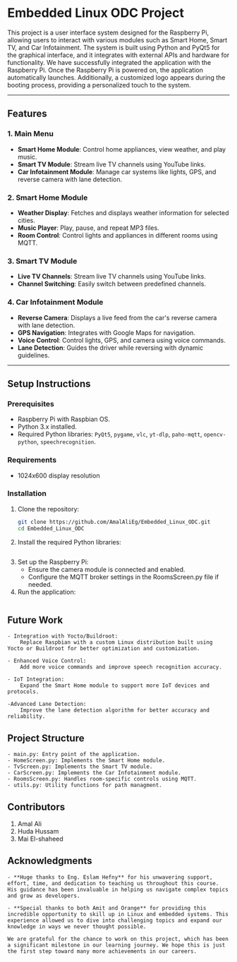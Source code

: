 # Embedded Linux ODC Project

This project is a user interface system designed for the Raspberry Pi, allowing users to interact with various modules such as Smart Home, Smart TV, and Car Infotainment. The system is built using Python and PyQt5 for the graphical interface, and it integrates with external APIs and hardware for functionality.
We have successfully integrated the application with the Raspberry Pi. Once the Raspberry Pi is powered on, the application automatically launches. Additionally, a customized logo appears during the booting process, providing a personalized touch to the system.

---

## Features

### 1. **Main Menu**
   - **Smart Home Module**: Control home appliances, view weather, and play music.
   - **Smart TV Module**: Stream live TV channels using YouTube links.
   - **Car Infotainment Module**: Manage car systems like lights, GPS, and reverse camera with lane detection.

### 2. **Smart Home Module**
   - **Weather Display**: Fetches and displays weather information for selected cities.
   - **Music Player**: Play, pause, and repeat MP3 files.
   - **Room Control**: Control lights and appliances in different rooms using MQTT.

### 3. **Smart TV Module**
   - **Live TV Channels**: Stream live TV channels using YouTube links.
   - **Channel Switching**: Easily switch between predefined channels.

### 4. **Car Infotainment Module**
   - **Reverse Camera**: Displays a live feed from the car's reverse camera with lane detection.
   - **GPS Navigation**: Integrates with Google Maps for navigation.
   - **Voice Control**: Control lights, GPS, and camera using voice commands.
   - **Lane Detection**: Guides the driver while reversing with dynamic guidelines.

---

## Setup Instructions

### Prerequisites
- Raspberry Pi with Raspbian OS.
- Python 3.x installed.
- Required Python libraries: `PyQt5`, `pygame`, `vlc`, `yt-dlp`, `paho-mqtt`, `opencv-python`, `speechrecognition`.

### Requirements
- 1024x600 display resolution

### Installation
1. Clone the repository:
   ```bash
   git clone https://github.com/AmalAliEg/Embedded_Linux_ODC.git
   cd Embedded_Linux_ODC

2. Install the required Python libraries:
    ``` pip install -r requirements.txt
3. Set up the Raspberry Pi:
    - Ensure the camera module is connected and enabled.
    - Configure the MQTT broker settings in the RoomsScreen.py file if needed.
4. Run the application:
    ```python MainScreen.py

## Future Work
    - Integration with Yocto/Buildroot: 
        Replace Raspbian with a custom Linux distribution built using Yocto or Buildroot for better optimization and customization.

    - Enhanced Voice Control: 
        Add more voice commands and improve speech recognition accuracy.

    - IoT Integration: 
        Expand the Smart Home module to support more IoT devices and protocols.

    -Advanced Lane Detection: 
        Improve the lane detection algorithm for better accuracy and reliability.
## Project Structure
    - main.py: Entry point of the application.
    - HomeScreen.py: Implements the Smart Home module.
    - TvScreen.py: Implements the Smart TV module.
    - CarScreen.py: Implements the Car Infotainment module.
    - RoomsScreen.py: Handles room-specific controls using MQTT.
    - utils.py: Utility functions for path managment.

## Contributors
1. Amal Ali
2. Huda Hussam
3. Mai El-shaheed

## Acknowledgments
    - **Huge thanks to Eng. Eslam Hefny** for his unwavering support, effort, time, and dedication to teaching us throughout this course. His guidance has been invaluable in helping us navigate complex topics and grow as developers.

    - **Special thanks to both Amit and Orange** for providing this incredible opportunity to skill up in Linux and embedded systems. This experience allowed us to dive into challenging topics and expand our knowledge in ways we never thought possible.

    We are grateful for the chance to work on this project, which has been a significant milestone in our learning journey. We hope this is just the first step toward many more achievements in our careers.